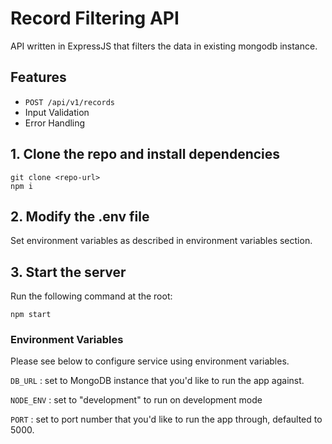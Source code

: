 # Record Filtering API

API written in ExpressJS that filters the data in existing mongodb instance.

## Features

* `POST /api/v1/records`
* Input Validation
* Error Handling
## 1. Clone the repo and install dependencies
````
git clone <repo-url>
npm i
````
## 2. Modify the .env file
Set environment variables as described in environment variables section.
## 3. Start the server
Run the following command at the root:
`````
npm start
`````



### Environment Variables

Please see below to configure service using environment variables. 

`DB_URL` : set to MongoDB instance that you'd like to run the app against.
                     
`NODE_ENV` : set to "development" to run on development mode

`PORT` : set to port number that you'd like to run the app through, defaulted to 5000.
